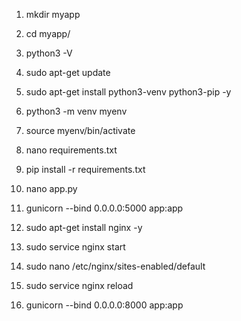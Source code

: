 1)  mkdir myapp

2)  cd myapp/

3) python3 -V

4) sudo apt-get update

5) sudo apt-get install python3-venv python3-pip -y

6) python3 -m venv myenv

7) source myenv/bin/activate

8) nano requirements.txt

9) pip install -r requirements.txt

10) nano app.py

11) gunicorn --bind 0.0.0.0:5000 app:app

12) sudo apt-get install nginx -y

13) sudo service nginx start

14) sudo nano /etc/nginx/sites-enabled/default

15) sudo service nginx reload

16) gunicorn --bind 0.0.0.0:8000 app:app
